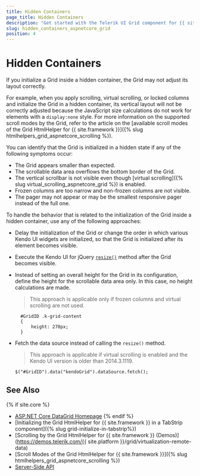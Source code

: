 ```yaml
---
title: Hidden Containers
page_title: Hidden Containers
description: "Get started with the Telerik UI Grid component for {{ site.framework }} and learn how to handle the most common scenarios when initializing it in a hidden container."
slug: hidden_containers_aspnetcore_grid
position: 4
---
```


# Hidden Containers

If you initialize a Grid inside a hidden container, the Grid may not adjust its layout correctly.

For example, when you apply scrolling, virtual scrolling, or locked columns and initialize the Grid in a hidden container, its vertical layout will not be correctly adjusted because the JavaScript size calculations do not work for elements with a `display:none` style. For more information on the supported scroll modes by the Grid, refer to the article on the [available scroll modes of the Grid HtmlHelper for {{ site.framework }}]({% slug htmlhelpers_grid_aspnetcore_scrolling %}).

You can identify that the Grid is initialized in a hidden state if any of the following symptoms occur:
* The Grid appears smaller than expected.
* The scrollable data area overflows the bottom border of the Grid.
* The vertical scrollbar is not visible even though [virtual scrolling]({% slug virtual_scrolling_aspnetcore_grid %}) is enabled.
* Frozen columns are too narrow and non-frozen columns are not visible.
* The pager may not appear or may be the smallest responsive pager instead of the full one.

To handle the behavior that is related to the initialization of the Grid inside a hidden container, use any of the following approaches:
* Delay the initialization of the Grid or change the order in which various Kendo UI widgets are initialized, so that the Grid is initialized after its element becomes visible.
* Execute the Kendo UI for jQuery [`resize()`](https://docs.telerik.com/kendo-ui/api/javascript/kendo/methods/resize) method after the Grid becomes visible.
* Instead of setting an overall height for the Grid in its configuration, define the height for the scrollable data area only. In this case, no height calculations are made.

  > This approach is applicable only if frozen columns and virtual scrolling are not used.

    ```
      #GridID .k-grid-content
      {
          height: 270px;
      }
    ```

* Fetch the data source instead of calling the `resize()` method.

  > This approach is applicable if virtual scrolling is enabled and the Kendo UI version is older than 2014.3.1119.

    ```
    $("#GridID").data("kendoGrid").dataSource.fetch();
    ```

## See Also

{% if site.core %}
* [ASP.NET Core DataGrid Homepage](https://www.telerik.com/aspnet-core-ui/grid)
{% endif %}
* [Initializing the Grid HtmlHelper for {{ site.framework }} in a TabStrip component]({% slug grid-initialize-in-tabstrip%})
* [Scrolling by the Grid HtmlHelper for {{ site.framework }} (Demos)](https://demos.telerik.com/{{ site.platform }}/grid/virtualization-remote-data)
* [Scroll Modes of the Grid HtmlHelper for {{ site.framework }}]({% slug htmlhelpers_grid_aspnetcore_scrolling %})
* [Server-Side API](/api/grid)
